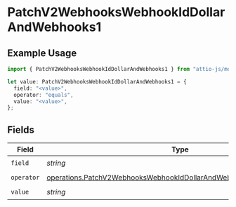 # PatchV2WebhooksWebhookIdDollarAndWebhooks1

## Example Usage

```typescript
import { PatchV2WebhooksWebhookIdDollarAndWebhooks1 } from "attio-js/models/operations";

let value: PatchV2WebhooksWebhookIdDollarAndWebhooks1 = {
  field: "<value>",
  operator: "equals",
  value: "<value>",
};
```

## Fields

| Field                                                                                                                                                        | Type                                                                                                                                                         | Required                                                                                                                                                     | Description                                                                                                                                                  |
| ------------------------------------------------------------------------------------------------------------------------------------------------------------ | ------------------------------------------------------------------------------------------------------------------------------------------------------------ | ------------------------------------------------------------------------------------------------------------------------------------------------------------ | ------------------------------------------------------------------------------------------------------------------------------------------------------------ |
| `field`                                                                                                                                                      | *string*                                                                                                                                                     | :heavy_check_mark:                                                                                                                                           | N/A                                                                                                                                                          |
| `operator`                                                                                                                                                   | [operations.PatchV2WebhooksWebhookIdDollarAndWebhooksResponseOperator](../../models/operations/patchv2webhookswebhookiddollarandwebhooksresponseoperator.md) | :heavy_check_mark:                                                                                                                                           | N/A                                                                                                                                                          |
| `value`                                                                                                                                                      | *string*                                                                                                                                                     | :heavy_check_mark:                                                                                                                                           | N/A                                                                                                                                                          |
